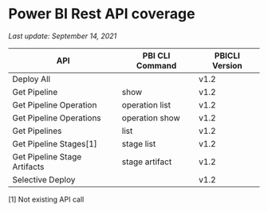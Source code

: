 # Power BI Rest API coverage

_Last update: September 14, 2021_

| API                          | PBI CLI Command | PBICLI Version |
| ---------------------------- | --------------- | -------------- |
| Deploy All                   |                 | v1.2           |
| Get Pipeline                 | show            | v1.2           |
| Get Pipeline Operation       | operation list  | v1.2           |
| Get Pipeline Operations      | operation show  | v1.2           |
| Get Pipelines                | list            | v1.2           |
| Get Pipeline Stages[1]       | stage list      | v1.2           |
| Get Pipeline Stage Artifacts | stage artifact  | v1.2           |
| Selective Deploy             |                 | v1.2           |

[1] Not existing API call

